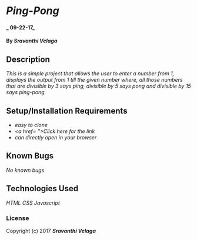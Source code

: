 # _Ping-Pong_

#### _ 09-22-17_

#### By _**Sravanthi Velaga**_

## Description

_This is a simple project that allows the user to enter a number from 1, displays the output from 1 till the given number where, all those numbers that are divisible by 3 says ping, divisible by 5 says pong and divisible by 15 says ping-pong._

## Setup/Installation Requirements

* _easy to clone_
* _<a href= ">Click here for the link</a>_
* _can directly open in your browser_

## Known Bugs

_No known bugs_

## Technologies Used

_HTML_
_CSS_
_Javascript_

### License

Copyright (c) 2017 **_Sravanthi Velaga_**

